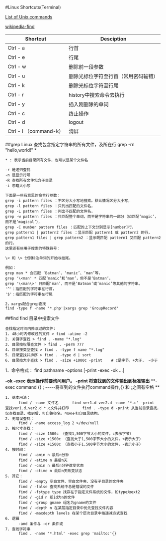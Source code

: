 #Linux Shortcuts(Terminal)

[List of Unix commands](https://en.wikipedia.org/wiki/List_of_Unix_commands)

[wikipedia-find](https://en.wikipedia.org/wiki/Find)

Shortcut| Desciption
---|---
Ctrl - a| 行首
Ctrl - e| 行尾
Ctrl - w| 删除前一段参数
Ctrl - u| 删除光标位字符至行首（常用密码输错）
Ctrl - k| 删除光标位字符至行尾
Ctrl - r| history中搜索命令去执行
Ctrl - y| 插入刚删除的单词
Ctrl - c| 终止操作
Ctrl - d| logout
Ctrl - l （command-k）| 清屏

##grep
Linux 查找包含指定字符串的所有文件，及所在行
grep -rn "hello,world!" *
```text
* : 表示当前目录所有文件，也可以是某个文件名

-r 是递归查找
-n 是显示行号
-R 查找所有文件包含子目录
-i 忽略大小写

下面是一些有意思的命令行参数：
grep -i pattern files ：不区分大小写地搜索。默认情况区分大小写， 
grep -l pattern files ：只列出匹配的文件名， 
grep -L pattern files ：列出不匹配的文件名， 
grep -w pattern files ：只匹配整个单词，而不是字符串的一部分（如匹配‘magic’，而不是‘magical’）， 
grep -C number pattern files ：匹配的上下文分别显示[number]行， 
grep pattern1 | pattern2 files ：显示匹配 pattern1 或 pattern2 的行， 
grep pattern1 files | grep pattern2 ：显示既匹配 pattern1 又匹配 pattern2 的行。 
这里还有些用于搜索的特殊符号：

\< 和 \> 分别标注单词的开始与结尾。

例如： 
grep man * 会匹配 ‘Batman’、‘manic’、‘man’等， 
grep '\<man' * 匹配‘manic’和‘man’，但不是‘Batman’， 
grep '\<man\>' 只匹配‘man’，而不是‘Batman’或‘manic’等其他的字符串。 
'^'：指匹配的字符串在行首， 
'$'：指匹配的字符串在行尾

2，xargs配合grep查找
find -type f -name '*.php'|xargs grep 'GroupRecord'
```

##find
find 目录中搜索文件
```text
查找指定时间内修改过的文件:  
1. 48小时内修改过的文件 > find -atime -2
2. 关键字查找 > find . -name "*.log"
3. 目录按权限查文件 > find . -perm 777
4. 目录按类型查找 > find . -type f name "*.log"
5. 目录查找并排序 > find . -type d | sort
6. 目录按大小查找 > find . -size +1000c -print    # c是字节，+大于， -小于
```
1．命令格式：
find pathname -options [-print -exec -ok ...]    

**-ok -exec 表示操作前要询问用户。**
**-print 将查找到的文件输出到标准输出**
**-exec    command    {} \;       -----将查到的文件执行command操作,{} 和 \;之间有空格
**
```text
1. 基本用法：
      find / -name 文件名      find ver1.d ver2.d -name '*.c' -print    查找ver1.d,ver2.d *.c文件并打印      find . -type d -print 从当前目录查找，仅查找目录，找到后，打印路径名。可用于打印目录结构。
2. 无错误查找：
      find / -name access_log 2 >/dev/null
3. 按尺寸查找：
      find / -size 1500c （查找1,500字节大小的文件，c表示字节）
      find / -size +1500c （查找大于1,500字节大小的文件，+表示大于）    
      find / -size +1500c （查找小于1,500字节大小的文件，-表示小于）    
4. 按时间：
      find / -amin n 最后n分钟 
      find / -atime n 最后n天
      find / -cmin n 最后n分钟改变状态
      find / -ctime n 最后n天改变状态
5. 其它：
      find / -empty 空白文件、空白文件夹、没有子目录的文件夹
      find / -false 查找系统中总是错误的文件
      find / -fstype type 找存在于指定文件系统的文件，如type为ext2
      find / -gid n 组id为n的文件
      find / -group gname 组名为gname的文件
      find / -depth n 在某层指定目录中优先查找文件内容
      find / -maxdepth levels 在某个层次目录中按递减方式查找
6. 逻辑
      -and 条件与 -or 条件或
7. 查找字符串
      find . -name '*.html' -exec grep 'mailto:'{}
```

